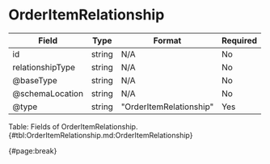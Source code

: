 <!--
    ATTENTION: This file was generated via gradle!
               Do NOT manually edit this file! Any such changes will be overwritten!
-->

# OrderItemRelationship

| Field | Type | Format | Required |
| ------- | ------- | ------- | --- |
| id | string | N/A | No |
| relationshipType | string | N/A | No |
| @baseType | string | N/A | No |
| @schemaLocation | string | N/A | No |
| @type | string | "OrderItemRelationship" | Yes |

Table: Fields of OrderItemRelationship. {#tbl:OrderItemRelationship.md:OrderItemRelationship}

{#page:break}
